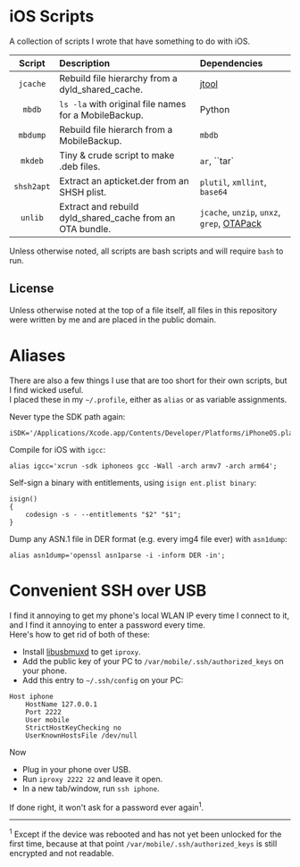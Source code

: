 # iOS Scripts

A collection of scripts I wrote that have something to do with iOS.

| Script | Description | Dependencies |
| :-: | :-- | :-- |
| `jcache` | Rebuild file hierarchy from a dyld_shared_cache. | [jtool](http://www.newosxbook.com/tools/jtool.tar) |
| `mbdb` | `ls -la` with original file names for a MobileBackup. | Python |
| `mbdump` | Rebuild file hierarch from a MobileBackup. | `mbdb` |
| `mkdeb` | Tiny & crude script to make .deb files. | `ar`, ``tar` |
| `shsh2apt` | Extract an apticket.der from an SHSH plist. | `plutil`, `xmllint`, `base64` |
| `unlib` | Extract and rebuild dyld_shared_cache from an OTA bundle. | `jcache`, `unzip`, `unxz`, `grep`, [OTAPack](http://www.newosxbook.com/files/OTApack.tar) |

Unless otherwise noted, all scripts are bash scripts and will require `bash` to run.

## License

Unless otherwise noted at the top of a file itself, all files in this repository were written by me and are placed in the public domain.

# Aliases

There are also a few things I use that are too short for their own scripts, but I find wicked useful.  
I placed these in my `~/.profile`, either as `alias` or as variable assignments.

Never type the SDK path again:

    iSDK='/Applications/Xcode.app/Contents/Developer/Platforms/iPhoneOS.platform/Developer/SDKs/iPhoneOS.sdk';

Compile for iOS with `igcc`:

    alias igcc='xcrun -sdk iphoneos gcc -Wall -arch armv7 -arch arm64';

Self-sign a binary with entitlements, using `isign ent.plist binary`:

    isign()
    {
        codesign -s - --entitlements "$2" "$1";
    }

Dump any ASN.1 file in DER format (e.g. every img4 file ever) with `asn1dump`:

    alias asn1dump='openssl asn1parse -i -inform DER -in';

# Convenient SSH over USB

I find it annoying to get my phone's local WLAN IP every time I connect to it, and I find it annoying to enter a password every time.  
Here's how to get rid of both of these:

* Install [libusbmuxd](https://github.com/libimobiledevice/libusbmuxd) to get `iproxy`.
* Add the public key of your PC to `/var/mobile/.ssh/authorized_keys` on your phone.
* Add this entry to `~/.ssh/config` on your PC:

<!-- -->

    Host iphone
        HostName 127.0.0.1
        Port 2222
        User mobile
        StrictHostKeyChecking no
        UserKnownHostsFile /dev/null

Now

* Plug in your phone over USB.
* Run `iproxy 2222 22` and leave it open.
* In a new tab/window, run `ssh iphone`.

If done right, it won't ask for a password ever again<sup>1</sup>.

---

<sup>1</sup> Except if the device was rebooted and has not yet been unlocked for the first time, because at that point `/var/mobile/.ssh/authorized_keys` is still encrypted and not readable.
